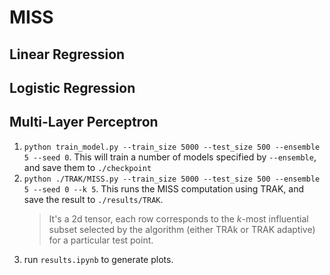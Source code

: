 # MISS

## Linear Regression

## Logistic Regression

## Multi-Layer Perceptron

1. `python train_model.py --train_size 5000 --test_size 500 --ensemble 5 --seed 0`. This will train a number of models specified by `--ensemble`, and save them to `./checkpoint`
2. `python ./TRAK/MISS.py --train_size 5000 --test_size 500 --ensemble 5 --seed 0 --k 5`. This runs the MISS computation using TRAK, and save the result to `./results/TRAK`.
	> It's a 2d tensor, each row corresponds to the $k$-most influential subset selected by the algorithm (either TRAk or TRAK adaptive) for a particular test point.
3. run `results.ipynb` to generate plots.